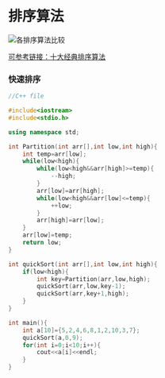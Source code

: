 # 排序算法


![各排序算法比较](https://github.com/TanYJie/Technology-Stack/blob/master/%E6%95%B0%E6%8D%AE%E7%BB%93%E6%9E%84%E5%92%8C%E7%AE%97%E6%B3%95/image/sort-compare2.png)

[可参考链接：十大经典排序算法](https://www.cnblogs.com/onepixel/p/7674659.html)

### 快速排序
```c++
//C++ file

#include<iostream>
#include<stdio.h>

using namespace std;

int Partition(int arr[],int low,int high){
	int temp=arr[low];
	while(low<high){
		while(low<high&&arr[high]>=temp){
			--high;
		}
		arr[low]=arr[high];
		while(low<high&&arr[low]<=temp){
			++low;
		}
		arr[high]=arr[low];
	}
	arr[low]=temp;
	return low;
}

int quickSort(int arr[],int low,int high){
	if(low<high){
		int key=Partition(arr,low,high);
		quickSort(arr,low,key-1);	
		quickSort(arr,key+1,high);
	}
}

int main(){
	int a[10]={5,2,4,6,8,1,2,10,3,7};
	quickSort(a,0,9);
	for(int i=0;i<10;i++){
		cout<<a[i]<<endl;
	} 
}
```
